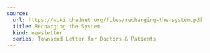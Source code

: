 ```yaml
---
source:
  url: https://wiki.chadnet.org/files/recharging-the-system.pdf
  title: Recharging the System
  kind: newsletter
  series: Townsend Letter for Doctors & Patients
---
```

